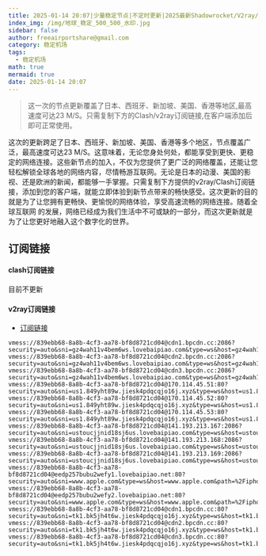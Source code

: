 ```yaml
---
title: 2025-01-14 20:07|少量稳定节点|不定时更新|2025最新Shadowrocket/V2ray/SSR/Clash免费节点高速订阅机场
index_img: /img/地球_稳定_500_500_水印.jpg
sidebar: false
author: freeairportshare@gmail.com
category: 稳定机场
tags:
  - 稳定机场
math: true
mermaid: true
date: 2025-01-14 20:07
---
```

> 这一次的节点更新覆盖了日本、西班牙、新加坡、美国、香港等地区,最高速度可达23 M/S。只需复制下方的Clash/v2ray订阅链接,在客户端添加后即可正常使用。

<!-- more -->
这次的更新跨足了日本、西班牙、新加坡、美国、香港等多个地区，节点覆盖广泛，最高速度可达23 M/S。这意味着，无论您身处何处，都能享受到更快、更稳定的网络连接。这些新节点的加入，不仅为您提供了更广泛的网络覆盖，还能让您轻松解锁全球各地的网络内容，尽情畅游互联网。无论是日本的动漫、美国的影视、还是欧洲的新闻，都能够一手掌握。只需复制下方提供的v2ray/Clash订阅链接，添加到您的客户端，就能立即体验到新节点带来的畅快感受。这次更新的目的就是为了让您拥有更畅快、更愉悦的网络体验，享受高速流畅的网络连接。随着全球互联网
的发展，网络已经成为我们生活中不可或缺的一部分，而这次更新就是为了让您更好地融入这个数字化的世界。
<!-- 广告位 -->

<!-- 广告位 -->
## 订阅链接

#### clash订阅链接
目前不更新


#### v2ray订阅链接
- [订阅链接](https://freeairportshare.github.io/assets/links/stable-UO6VEQVNAKGWSFLP.txt)
```text
vmess://839ebb68-8a8b-4cf3-aa78-bf8d8721cd04@cdn1.bpcdn.cc:2086?security=auto&sni=gz4wah11v4bem6ws.lovebaipiao.com&type=ws&host=gz4wah11v4bem6ws.lovebaipiao.com&path=%2F#TG%40freeairportshare%20%E7%BE%8E%E5%9B%BD%206O0L0S2M
vmess://839ebb68-8a8b-4cf3-aa78-bf8d8721cd04@cdn2.bpcdn.cc:2086?security=auto&sni=gz4wah11v4bem6ws.lovebaipiao.com&type=ws&host=gz4wah11v4bem6ws.lovebaipiao.com&path=%2F#TG%40freeairportshare%20%E7%BE%8E%E5%9B%BD%20NJJ7N5L0
vmess://839ebb68-8a8b-4cf3-aa78-bf8d8721cd04@cdn3.bpcdn.cc:2086?security=auto&sni=gz4wah11v4bem6ws.lovebaipiao.com&type=ws&host=gz4wah11v4bem6ws.lovebaipiao.com&path=%2F#TG%40freeairportshare%20%E7%BE%8E%E5%9B%BD%20XDW71RQU
vmess://839ebb68-8a8b-4cf3-aa78-bf8d8721cd04@170.114.45.51:80?security=auto&sni=us1.849yht89w.jiesk4pdqcqjo16j.xyz&type=ws&host=us1.849yht89w.jiesk4pdqcqjo16j.xyz&path=%2F#TG%40freeairportshare%20%E7%BE%8E%E5%9B%BD%20N9BBS3HH
vmess://839ebb68-8a8b-4cf3-aa78-bf8d8721cd04@170.114.45.52:80?security=auto&sni=us1.849yht89w.jiesk4pdqcqjo16j.xyz&type=ws&host=us1.849yht89w.jiesk4pdqcqjo16j.xyz&path=%2F#TG%40freeairportshare%20%E7%BE%8E%E5%9B%BD%20NR8XLUHM
vmess://839ebb68-8a8b-4cf3-aa78-bf8d8721cd04@170.114.45.53:80?security=auto&sni=us1.849yht89w.jiesk4pdqcqjo16j.xyz&type=ws&host=us1.849yht89w.jiesk4pdqcqjo16j.xyz&path=%2F#TG%40freeairportshare%20%E7%BE%8E%E5%9B%BD%20L1T0758V
vmess://839ebb68-8a8b-4cf3-aa78-bf8d8721cd04@141.193.213.167:2086?security=auto&sni=ustoucjjnid18sj6us.lovebaipiao.com&type=ws&host=ustoucjjnid18sj6us.lovebaipiao.com&path=%2F#TG%40freeairportshare%20%E7%BE%8E%E5%9B%BD%20KZ7SF9GK
vmess://839ebb68-8a8b-4cf3-aa78-bf8d8721cd04@141.193.213.168:2086?security=auto&sni=ustoucjjnid18sj6us.lovebaipiao.com&type=ws&host=ustoucjjnid18sj6us.lovebaipiao.com&path=%2F#TG%40freeairportshare%20%E7%BE%8E%E5%9B%BD%20WX5C4XT1
vmess://839ebb68-8a8b-4cf3-aa78-bf8d8721cd04@141.193.213.169:2086?security=auto&sni=ustoucjjnid18sj6us.lovebaipiao.com&type=ws&host=ustoucjjnid18sj6us.lovebaipiao.com&path=%2F#TG%40freeairportshare%20%E7%BE%8E%E5%9B%BD%209GQIN5TP
vmess://839ebb68-8a8b-4cf3-aa78-bf8d8721cd04@eedp257bubu2wefy1.lovebaipiao.net:80?security=auto&sni=www.apple.com&type=ws&host=www.apple.com&path=%2Fiphone#TG%40freeairportshare%20%E4%BF%84%E7%BD%97%E6%96%AF%E8%81%94%E9%82%A6%20VZK9Y9GJ
vmess://839ebb68-8a8b-4cf3-aa78-bf8d8721cd04@eedp257bubu2wefy2.lovebaipiao.net:80?security=auto&sni=www.apple.com&type=ws&host=www.apple.com&path=%2Fiphone#TG%40freeairportshare%20%E4%BF%84%E7%BD%97%E6%96%AF%E8%81%94%E9%82%A6%204SS7MB6B
vmess://839ebb68-8a8b-4cf3-aa78-bf8d8721cd04@cdn1.bpcdn.cc:80?security=auto&sni=tk1.bk5jh4t6w.jiesk4pdqcqjo16j.xyz&type=ws&host=tk1.bk5jh4t6w.jiesk4pdqcqjo16j.xyz&path=%2F#TG%40freeairportshare%20%E7%BE%8E%E5%9B%BD%20IHTUIFDP
vmess://839ebb68-8a8b-4cf3-aa78-bf8d8721cd04@cdn2.bpcdn.cc:80?security=auto&sni=tk1.bk5jh4t6w.jiesk4pdqcqjo16j.xyz&type=ws&host=tk1.bk5jh4t6w.jiesk4pdqcqjo16j.xyz&path=%2F#TG%40freeairportshare%20%E7%BE%8E%E5%9B%BD%20F63FQ032
vmess://839ebb68-8a8b-4cf3-aa78-bf8d8721cd04@cdn3.bpcdn.cc:80?security=auto&sni=tk1.bk5jh4t6w.jiesk4pdqcqjo16j.xyz&type=ws&host=tk1.bk5jh4t6w.jiesk4pdqcqjo16j.xyz&path=%2F#TG%40freeairportshare%20%E7%BE%8E%E5%9B%BD%20U10AA4WU
```

<!-- more -->